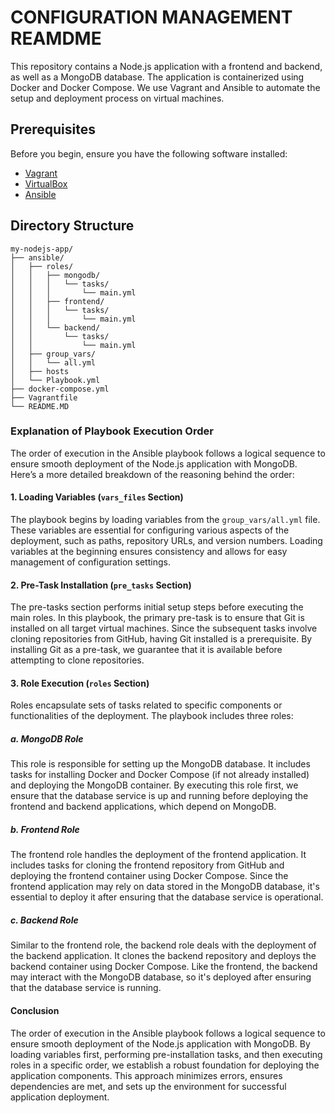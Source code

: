 # CONFIGURATION MANAGEMENT REAMDME

This repository contains a Node.js application with a frontend and backend, as well as a MongoDB database. The application is containerized using Docker and Docker Compose. We use Vagrant and Ansible to automate the setup and deployment process on virtual machines.

## Prerequisites

Before you begin, ensure you have the following software installed:

- [Vagrant](https://www.vagrantup.com/downloads)
- [VirtualBox](https://www.virtualbox.org/wiki/Downloads)
- [Ansible](https://docs.ansible.com/ansible/latest/installation_guide/intro_installation.html)

## Directory Structure

```plaintext
my-nodejs-app/
├── ansible/
│   ├── roles/
│   │   ├── mongodb/
│   │   │   └── tasks/
│   │   │       └── main.yml
│   │   ├── frontend/
│   │   │   └── tasks/
│   │   │       └── main.yml
│   │   └── backend/
│   │       └── tasks/
│   │           └── main.yml
│   ├── group_vars/
│   │   └── all.yml
│   ├── hosts
│   └── Playbook.yml
├── docker-compose.yml
├── Vagrantfile
└── README.MD

```

### Explanation of Playbook Execution Order

The order of execution in the Ansible playbook follows a logical sequence to ensure smooth deployment of the Node.js application with MongoDB. Here’s a more detailed breakdown of the reasoning behind the order:

#### 1. Loading Variables (`vars_files` Section)

The playbook begins by loading variables from the `group_vars/all.yml` file. These variables are essential for configuring various aspects of the deployment, such as paths, repository URLs, and version numbers. Loading variables at the beginning ensures consistency and allows for easy management of configuration settings.

#### 2. Pre-Task Installation (`pre_tasks` Section)

The pre-tasks section performs initial setup steps before executing the main roles. In this playbook, the primary pre-task is to ensure that Git is installed on all target virtual machines. Since the subsequent tasks involve cloning repositories from GitHub, having Git installed is a prerequisite. By installing Git as a pre-task, we guarantee that it is available before attempting to clone repositories.

#### 3. Role Execution (`roles` Section)

Roles encapsulate sets of tasks related to specific components or functionalities of the deployment. The playbook includes three roles:

##### a. MongoDB Role

This role is responsible for setting up the MongoDB database. It includes tasks for installing Docker and Docker Compose (if not already installed) and deploying the MongoDB container. By executing this role first, we ensure that the database service is up and running before deploying the frontend and backend applications, which depend on MongoDB.

##### b. Frontend Role

The frontend role handles the deployment of the frontend application. It includes tasks for cloning the frontend repository from GitHub and deploying the frontend container using Docker Compose. Since the frontend application may rely on data stored in the MongoDB database, it's essential to deploy it after ensuring that the database service is operational.

##### c. Backend Role

Similar to the frontend role, the backend role deals with the deployment of the backend application. It clones the backend repository and deploys the backend container using Docker Compose. Like the frontend, the backend may interact with the MongoDB database, so it's deployed after ensuring that the database service is running.

#### Conclusion

The order of execution in the Ansible playbook follows a logical sequence to ensure smooth deployment of the Node.js application with MongoDB. By loading variables first, performing pre-installation tasks, and then executing roles in a specific order, we establish a robust foundation for deploying the application components. This approach minimizes errors, ensures dependencies are met, and sets up the environment for successful application deployment.
